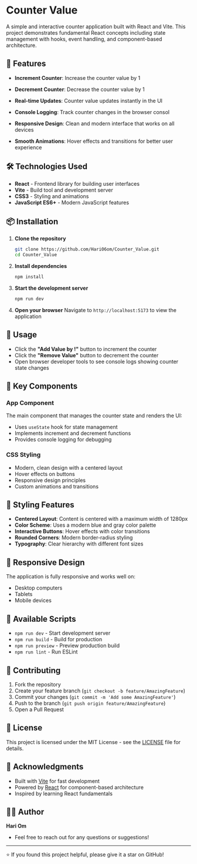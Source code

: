 # Counter Value

A simple and interactive counter application built with React and Vite. This project demonstrates fundamental React concepts including state management with hooks, event handling, and component-based architecture.

## 🚀 Features

- **Increment Counter**: Increase the counter value by 1
- **Decrement Counter**: Decrease the counter value by 1
- **Real-time Updates**: Counter value updates instantly in the UI
- **Console Logging**: Track counter changes in the browser consol


- **Responsive Design**: Clean and modern interface that works on all devices
- **Smooth Animations**: Hover effects and transitions for better user experience

## 🛠️ Technologies Used

- **React** - Frontend library for building user interfaces
- **Vite** - Build tool and development server
- **CSS3** - Styling and animations
- **JavaScript ES6+** - Modern JavaScript features

## 📦 Installation

1. **Clone the repository**
   ```bash
   git clone https://github.com/Hari06om/Counter_Value.git
   cd Counter_Value
   ```

2. **Install dependencies**
   ```bash
   npm install
   ```

3. **Start the development server**
   ```bash
   npm run dev
   ```

4. **Open your browser**
   Navigate to `http://localhost:5173` to view the application

## 🎯 Usage

- Click the **"Add Value by !"** button to increment the counter
- Click the **"Remove Value"** button to decrement the counter
- Open browser developer tools to see console logs showing counter state changes


## 🔧 Key Components

### App Component
The main component that manages the counter state and renders the UI:
- Uses `useState` hook for state management
- Implements increment and decrement functions
- Provides console logging for debugging

### CSS Styling
- Modern, clean design with a centered layout
- Hover effects on buttons
- Responsive design principles
- Custom animations and transitions

## 🎨 Styling Features

- **Centered Layout**: Content is centered with a maximum width of 1280px
- **Color Scheme**: Uses a modern blue and gray color palette
- **Interactive Buttons**: Hover effects with color transitions
- **Rounded Corners**: Modern border-radius styling
- **Typography**: Clear hierarchy with different font sizes

## 📱 Responsive Design

The application is fully responsive and works well on:
- Desktop computers
- Tablets
- Mobile devices

## 🧪 Available Scripts

- `npm run dev` - Start development server
- `npm run build` - Build for production
- `npm run preview` - Preview production build
- `npm run lint` - Run ESLint

## 🤝 Contributing

1. Fork the repository
2. Create your feature branch (`git checkout -b feature/AmazingFeature`)
3. Commit your changes (`git commit -m 'Add some AmazingFeature'`)
4. Push to the branch (`git push origin feature/AmazingFeature`)
5. Open a Pull Request

## 📝 License




This project is licensed under the MIT License - see the [LICENSE](LICENSE) file for details.

## 🙏 Acknowledgments

- Built with [Vite](https://vitejs.dev/) for fast development
- Powered by [React](https://reactjs.org/) for component-based architecture
- Inspired by learning React fundamentals

## 👨‍💻 Author

**Hari Om**
- Feel free to reach out for any questions or suggestions!

---

⭐ If you found this project helpful, please give it a star on GitHub!
